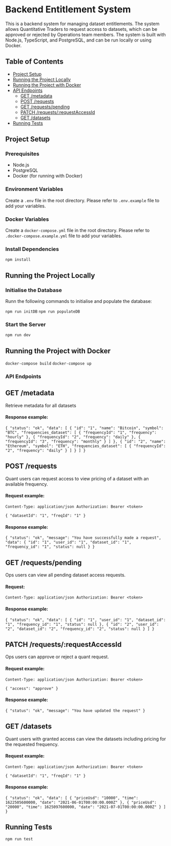 # Backend Entitlement System

This is a backend system for managing dataset entitlements. The system allows Quantitative Traders to request access to datasets, which can be approved or rejected by Operations team members. The system is built with Node.js, TypeScript, and PostgreSQL, and can be run locally or using Docker.

## Table of Contents

- [Project Setup](#project-setup)
- [Running the Project Locally](#running-the-project-locally)
- [Running the Project with Docker](#running-the-project-with-docker)
- [API Endpoints](#api-endpoints)
  - [GET /metadata](#get-metadata)
  - [POST /requests](#post-requests)
  - [GET /requests/pending](#get-requestspending)
  - [PATCH /requests/:requestAccessId](#patch-requestsrequestaccessid)
  - [GET /datasets](#get-datasets)
- [Running Tests](#running-tests)

## Project Setup

### Prerequisites

- Node.js
- PostgreSQL
- Docker (for running with Docker)

### Environment Variables

Create a `.env` file in the root directory. Please refer to `.env.example` file to add your variables.

### Docker Variables

Create a `docker-compose.yml` file in the root directory. Please refer to `.docker-compose.example.yml` file to add your variables.

### Install Dependencies

`npm install`

## Running the Project Locally

### Initialise the Database

Runn the following commands to initialise and populate the database: 

`npm run initDB`
`npm run populateDB`

### Start the Server

`npm run dev`

## Running the Project with Docker

`docker-compose build`
`docker-compose up`

### API Endpoints

## GET /metadata
Retrieve metadata for all datasets

#### Response example: 
`{
  "status": "ok",
  "data": [
    {
      "id": "1",
      "name": "Bitcoin",
      "symbol": "BTC",
      "frequencies_dataset": [
        { "frequencyId": "1", "frequency": "hourly" },
        { "frequencyId": "2", "frequency": "daily" },
        { "frequencyId": "3", "frequency": "monthly" }
      ]
    },
    {
      "id": "2",
      "name": "Ethereum",
      "symbol": "ETH",
      "frequencies_dataset": [
        { "frequencyId": "2", "frequency": "daily" }
      ]
    }
  ]
}
`
## POST /requests
Quant users can request access to view pricing of a dataset with an available frequency. 

#### Request example: 

`Content-Type: application/json
Authorization: Bearer <token>`

`{
  "datasetId": "1",
  "freqId": "1"
}`

#### Response example: 

`{
  "status": "ok",
  "message": "You have successfully made a request",
  "data": {
    "id": "1",
    "user_id": "1",
    "dataset_id": "1",
    "frequency_id": "1",
    "status": null
  }
}
`

## GET /requests/pending
Ops users can view all pending dataset access requests.

#### Request: 

`Content-Type: application/json
Authorization: Bearer <token>`

#### Response example:

`{
  "status": "ok",
  "data": [
    {
      "id": "1",
      "user_id": "1",
      "dataset_id": "1",
      "frequency_id": "1",
      "status": null
    },
    {
      "id": "2",
      "user_id": "2",
      "dataset_id": "2",
      "frequency_id": "2",
      "status": null
    }
  ]
}
`

## PATCH /requests/:requestAccessId 
Ops users can approve or reject a quant request.

#### Request example:

`Content-Type: application/json
Authorization: Bearer <token>`

`{
  "access": "approve"
}`

#### Response example: 

`{
  "status": "ok",
  "message": "You have updated the request"
}
`

## GET /datasets
Quant users with granted access can view the datasets including pricing for the requested frequency.

#### Request example:
`Content-Type: application/json
Authorization: Bearer <token>`

`{
  "datasetId": "1",
  "freqId": "1"
}`

#### Response example:

`{
  "status": "ok",
  "data": [
    {
      "priceUsd": "10000",
      "time": 1622505600000,
      "date": "2021-06-01T00:00:00.000Z"
    },
    {
      "priceUsd": "20000",
      "time": 1625097600000,
      "date": "2021-07-01T00:00:00.000Z"
    }
  ]
}
`

## Running Tests
`npm run test`






